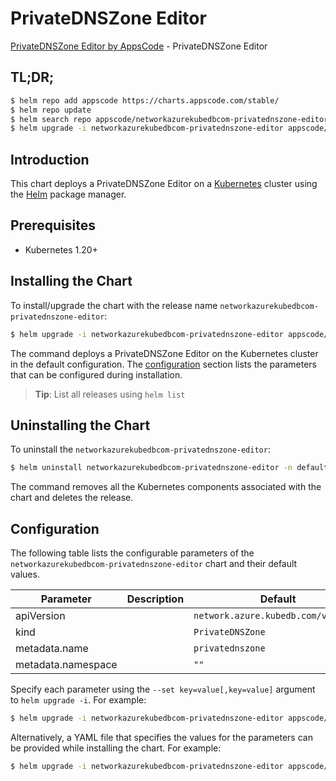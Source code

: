 # PrivateDNSZone Editor

[PrivateDNSZone Editor by AppsCode](https://appscode.com) - PrivateDNSZone Editor

## TL;DR;

```bash
$ helm repo add appscode https://charts.appscode.com/stable/
$ helm repo update
$ helm search repo appscode/networkazurekubedbcom-privatednszone-editor --version=v0.17.0
$ helm upgrade -i networkazurekubedbcom-privatednszone-editor appscode/networkazurekubedbcom-privatednszone-editor -n default --create-namespace --version=v0.17.0
```

## Introduction

This chart deploys a PrivateDNSZone Editor on a [Kubernetes](http://kubernetes.io) cluster using the [Helm](https://helm.sh) package manager.

## Prerequisites

- Kubernetes 1.20+

## Installing the Chart

To install/upgrade the chart with the release name `networkazurekubedbcom-privatednszone-editor`:

```bash
$ helm upgrade -i networkazurekubedbcom-privatednszone-editor appscode/networkazurekubedbcom-privatednszone-editor -n default --create-namespace --version=v0.17.0
```

The command deploys a PrivateDNSZone Editor on the Kubernetes cluster in the default configuration. The [configuration](#configuration) section lists the parameters that can be configured during installation.

> **Tip**: List all releases using `helm list`

## Uninstalling the Chart

To uninstall the `networkazurekubedbcom-privatednszone-editor`:

```bash
$ helm uninstall networkazurekubedbcom-privatednszone-editor -n default
```

The command removes all the Kubernetes components associated with the chart and deletes the release.

## Configuration

The following table lists the configurable parameters of the `networkazurekubedbcom-privatednszone-editor` chart and their default values.

|     Parameter      | Description |                    Default                     |
|--------------------|-------------|------------------------------------------------|
| apiVersion         |             | <code>network.azure.kubedb.com/v1alpha1</code> |
| kind               |             | <code>PrivateDNSZone</code>                    |
| metadata.name      |             | <code>privatednszone</code>                    |
| metadata.namespace |             | <code>""</code>                                |


Specify each parameter using the `--set key=value[,key=value]` argument to `helm upgrade -i`. For example:

```bash
$ helm upgrade -i networkazurekubedbcom-privatednszone-editor appscode/networkazurekubedbcom-privatednszone-editor -n default --create-namespace --version=v0.17.0 --set apiVersion=network.azure.kubedb.com/v1alpha1
```

Alternatively, a YAML file that specifies the values for the parameters can be provided while
installing the chart. For example:

```bash
$ helm upgrade -i networkazurekubedbcom-privatednszone-editor appscode/networkazurekubedbcom-privatednszone-editor -n default --create-namespace --version=v0.17.0 --values values.yaml
```
